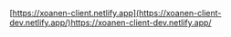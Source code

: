 [https://xoanen-client.netlify.app](https://xoanen-client-dev.netlify.app/)https://xoanen-client-dev.netlify.app/
